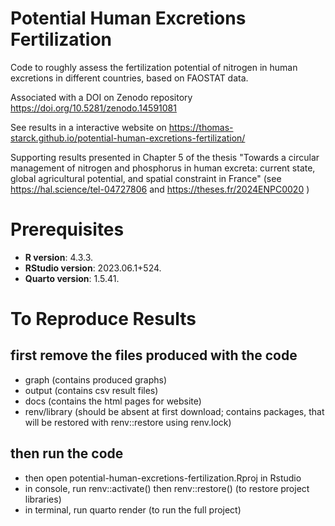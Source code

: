 # Potential Human Excretions Fertilization

Code to roughly assess the fertilization potential of nitrogen in human excretions in different countries, based on FAOSTAT data.

Associated with a DOI on Zenodo repository https://doi.org/10.5281/zenodo.14591081

See results in a interactive website on https://thomas-starck.github.io/potential-human-excretions-fertilization/

Supporting results presented in Chapter 5 of the thesis "Towards a circular management of nitrogen and phosphorus in human excreta: current state, global agricultural potential, and spatial constraint in France" (see https://hal.science/tel-04727806 and https://theses.fr/2024ENPC0020 ) 

# Prerequisites

- **R version**: 4.3.3.
- **RStudio version**: 2023.06.1+524.
- **Quarto version**: 1.5.41.

# To Reproduce Results

## first remove the files produced with the code

- graph (contains produced graphs)
- output (contains csv result files)
- docs (contains the html pages for website)
- renv/library (should be absent at first download; contains packages, that will be restored with renv::restore using renv.lock)

## then run the code 
- then open potential-human-excretions-fertilization.Rproj in Rstudio
- in console, run renv::activate() then renv::restore() (to restore project libraries)
- in terminal, run quarto render (to run the full project)